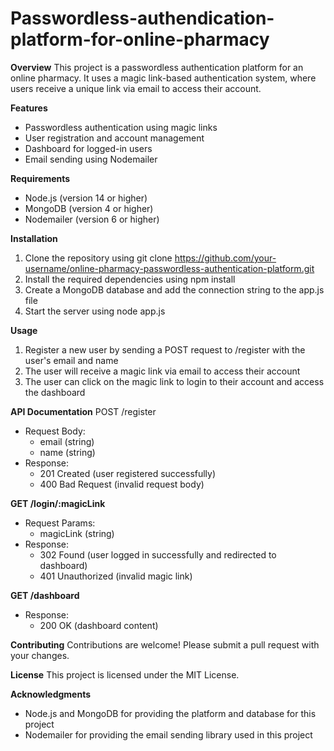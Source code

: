 # **Passwordless-authendication-platform-for-online-pharmacy**



**Overview**
This project is a passwordless authentication platform for an online pharmacy. It uses a magic link-based authentication system, where users receive a unique link via email to access their account.

**Features**
- Passwordless authentication using magic links
- User registration and account management
- Dashboard for logged-in users
- Email sending using Nodemailer

**Requirements**
- Node.js (version 14 or higher)
- MongoDB (version 4 or higher)
- Nodemailer (version 6 or higher)

**Installation**
1. Clone the repository using git clone https://github.com/your-username/online-pharmacy-passwordless-authentication-platform.git
2. Install the required dependencies using npm install
3. Create a MongoDB database and add the connection string to the app.js file
4. Start the server using node app.js

**Usage**
1. Register a new user by sending a POST request to /register with the user's email and name
2. The user will receive a magic link via email to access their account
3. The user can click on the magic link to login to their account and access the dashboard

**API Documentation**
POST /register
- Request Body:
    - email (string)
    - name (string)
- Response:
    - 201 Created (user registered successfully)
    - 400 Bad Request (invalid request body)

**GET /login/:magicLink**
- Request Params:
    - magicLink (string)
- Response:
    - 302 Found (user logged in successfully and redirected to dashboard)
    - 401 Unauthorized (invalid magic link)

**GET /dashboard**
- Response:
    - 200 OK (dashboard content)

**Contributing**
Contributions are welcome! Please submit a pull request with your changes.

**License**
This project is licensed under the MIT License.

**Acknowledgments**
- Node.js and MongoDB for providing the platform and database for this project
- Nodemailer for providing the email sending library used in this project
